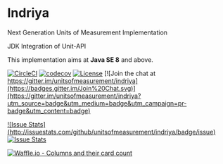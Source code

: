 Indriya
============

Next Generation Units of Measurement Implementation

JDK Integration of Unit-API

This implementation aims at **Java SE 8** and above.

[![CircleCI](https://circleci.com/gh/unitsofmeasurement/indriya.svg?style=svg)](https://circleci.com/gh/unitsofmeasurement/indriya)
[![codecov](https://codecov.io/gh/unitsofmeasurement/indriya/branch/master/graph/badge.svg)](https://codecov.io/gh/unitsofmeasurement/indriya)
[![License](http://img.shields.io/badge/license-BSD3-blue.svg)](http://opensource.org/licenses/BSD-3-Clause)
[![Join the chat at https://gitter.im/unitsofmeasurement/indriya](https://badges.gitter.im/Join%20Chat.svg)](https://gitter.im/unitsofmeasurement/indriya?utm_source=badge&utm_medium=badge&utm_campaign=pr-badge&utm_content=badge)

[![Issue Stats]
(http://issuestats.com/github/unitsofmeasurement/indriya/badge/issue)](http://issuestats.com/github/unitsofmeasurement/indriya)
[![Issue Stats](http://issuestats.com/github/unitsofmeasurement/indriya/badge/pr)](http://issuestats.com/github/unitsofmeasurement/indriya)

[![Waffle.io - Columns and their card count](https://badge.waffle.io/unitsofmeasurement/indriya.png?columns=all)](https://waffle.io/unitsofmeasurement/indriya?utm_source=badge)
